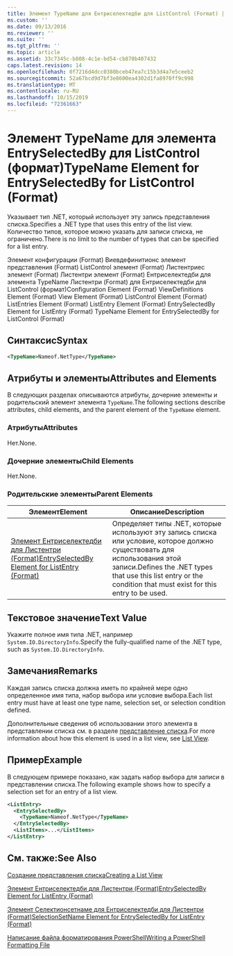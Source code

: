 ```yaml
---
title: Элемент TypeName для Ентриселектедби для ListControl (Format) | Документация Майкрософт
ms.custom: ''
ms.date: 09/13/2016
ms.reviewer: ''
ms.suite: ''
ms.tgt_pltfrm: ''
ms.topic: article
ms.assetid: 33c7345c-b808-4c1e-bd54-cb870b407432
caps.latest.revision: 14
ms.openlocfilehash: 0f7216d4dcc0380bceb47ea7c15b3d4a7e5ceeb2
ms.sourcegitcommit: 52a67bcd9d7bf3e8600ea4302d1fa8970ff9c998
ms.translationtype: MT
ms.contentlocale: ru-RU
ms.lasthandoff: 10/15/2019
ms.locfileid: "72361663"
---
```

# <a name="typename-element-for-entryselectedby-for-listcontrol-format"></a><span data-ttu-id="5c1bb-102">Элемент TypeName для элемента EntrySelectedBy для ListControl (формат)</span><span class="sxs-lookup"><span data-stu-id="5c1bb-102">TypeName Element for EntrySelectedBy for ListControl (Format)</span></span>

<span data-ttu-id="5c1bb-103">Указывает тип .NET, который использует эту запись представления списка.</span><span class="sxs-lookup"><span data-stu-id="5c1bb-103">Specifies a .NET type that uses this entry of the list view.</span></span> <span data-ttu-id="5c1bb-104">Количество типов, которое можно указать для записи списка, не ограничено.</span><span class="sxs-lookup"><span data-stu-id="5c1bb-104">There is no limit to the number of types that can be specified for a list entry.</span></span>

<span data-ttu-id="5c1bb-105">Элемент конфигурации (Format) Виевдефинитионс элемент представления (Format) ListControl элемент (Format) Листентриес элемент (Format) Листентри элемент (Format) Ентриселектедби для элемента TypeName Листентри (Format) для Ентриселектедби для ListControl (формат)</span><span class="sxs-lookup"><span data-stu-id="5c1bb-105">Configuration Element (Format) ViewDefinitions Element (Format) View Element (Format) ListControl Element (Format) ListEntries Element (Format) ListEntry Element (Format) EntrySelectedBy Element for ListEntry (Format) TypeName Element for EntrySelectedBy for ListControl (Format)</span></span>

## <a name="syntax"></a><span data-ttu-id="5c1bb-106">Синтаксис</span><span class="sxs-lookup"><span data-stu-id="5c1bb-106">Syntax</span></span>

```xml
<TypeName>Nameof.NetType</TypeName>
```

## <a name="attributes-and-elements"></a><span data-ttu-id="5c1bb-107">Атрибуты и элементы</span><span class="sxs-lookup"><span data-stu-id="5c1bb-107">Attributes and Elements</span></span>

<span data-ttu-id="5c1bb-108">В следующих разделах описываются атрибуты, дочерние элементы и родительский элемент элемента `TypeName`.</span><span class="sxs-lookup"><span data-stu-id="5c1bb-108">The following sections describe attributes, child elements, and the parent element of the `TypeName` element.</span></span>

### <a name="attributes"></a><span data-ttu-id="5c1bb-109">Атрибуты</span><span class="sxs-lookup"><span data-stu-id="5c1bb-109">Attributes</span></span>

<span data-ttu-id="5c1bb-110">Нет.</span><span class="sxs-lookup"><span data-stu-id="5c1bb-110">None.</span></span>

### <a name="child-elements"></a><span data-ttu-id="5c1bb-111">Дочерние элементы</span><span class="sxs-lookup"><span data-stu-id="5c1bb-111">Child Elements</span></span>

<span data-ttu-id="5c1bb-112">Нет.</span><span class="sxs-lookup"><span data-stu-id="5c1bb-112">None.</span></span>

### <a name="parent-elements"></a><span data-ttu-id="5c1bb-113">Родительские элементы</span><span class="sxs-lookup"><span data-stu-id="5c1bb-113">Parent Elements</span></span>

|<span data-ttu-id="5c1bb-114">Элемент</span><span class="sxs-lookup"><span data-stu-id="5c1bb-114">Element</span></span>|<span data-ttu-id="5c1bb-115">Описание</span><span class="sxs-lookup"><span data-stu-id="5c1bb-115">Description</span></span>|
|-------------|-----------------|
|[<span data-ttu-id="5c1bb-116">Элемент Ентриселектедби для Листентри (Format)</span><span class="sxs-lookup"><span data-stu-id="5c1bb-116">EntrySelectedBy Element for ListEntry (Format)</span></span>](./entryselectedby-element-for-listentry-for-listcontrol-format.md)|<span data-ttu-id="5c1bb-117">Определяет типы .NET, которые используют эту запись списка или условие, которое должно существовать для использования этой записи.</span><span class="sxs-lookup"><span data-stu-id="5c1bb-117">Defines the .NET types that use this list entry or the condition that must exist for this entry to be used.</span></span>|

## <a name="text-value"></a><span data-ttu-id="5c1bb-118">Текстовое значение</span><span class="sxs-lookup"><span data-stu-id="5c1bb-118">Text Value</span></span>

<span data-ttu-id="5c1bb-119">Укажите полное имя типа .NET, например `System.IO.DirectoryInfo`.</span><span class="sxs-lookup"><span data-stu-id="5c1bb-119">Specify the fully-qualified name of the .NET type, such as `System.IO.DirectoryInfo`.</span></span>

## <a name="remarks"></a><span data-ttu-id="5c1bb-120">Замечания</span><span class="sxs-lookup"><span data-stu-id="5c1bb-120">Remarks</span></span>

<span data-ttu-id="5c1bb-121">Каждая запись списка должна иметь по крайней мере одно определенное имя типа, набор выбора или условие выбора.</span><span class="sxs-lookup"><span data-stu-id="5c1bb-121">Each list entry must have at least one type name, selection set, or selection condition defined.</span></span>

<span data-ttu-id="5c1bb-122">Дополнительные сведения об использовании этого элемента в представлении списка см. в разделе [представление списка](./creating-a-list-view.md).</span><span class="sxs-lookup"><span data-stu-id="5c1bb-122">For more information about how this element is used in a list view, see [List View](./creating-a-list-view.md).</span></span>

## <a name="example"></a><span data-ttu-id="5c1bb-123">Пример</span><span class="sxs-lookup"><span data-stu-id="5c1bb-123">Example</span></span>

<span data-ttu-id="5c1bb-124">В следующем примере показано, как задать набор выбора для записи в представлении списка.</span><span class="sxs-lookup"><span data-stu-id="5c1bb-124">The following example shows how to specify a selection set for an entry of a list view.</span></span>

```xml
<ListEntry>
  <EntrySelectedBy>
    <TypeName>Nameof.NetType</TypeName>
  </EntrySelectedBy>
  <ListItems>...</ListItems>
</ListEntry>
```

## <a name="see-also"></a><span data-ttu-id="5c1bb-125">См. также:</span><span class="sxs-lookup"><span data-stu-id="5c1bb-125">See Also</span></span>

[<span data-ttu-id="5c1bb-126">Создание представления списка</span><span class="sxs-lookup"><span data-stu-id="5c1bb-126">Creating a List View</span></span>](./creating-a-list-view.md)

[<span data-ttu-id="5c1bb-127">Элемент Ентриселектедби для Листентри (Format)</span><span class="sxs-lookup"><span data-stu-id="5c1bb-127">EntrySelectedBy Element for ListEntry (Format)</span></span>](./entryselectedby-element-for-listentry-for-listcontrol-format.md)

[<span data-ttu-id="5c1bb-128">Элемент Селектионсетнаме для Ентриселектедби для Листентри (Format)</span><span class="sxs-lookup"><span data-stu-id="5c1bb-128">SelectionSetName Element for EntrySelectedBy for ListEntry (Format)</span></span>](./selectionsetname-element-for-entryselectedby-for-listcontrol-format.md)

[<span data-ttu-id="5c1bb-129">Написание файла форматирования PowerShell</span><span class="sxs-lookup"><span data-stu-id="5c1bb-129">Writing a PowerShell Formatting File</span></span>](./writing-a-powershell-formatting-file.md)
